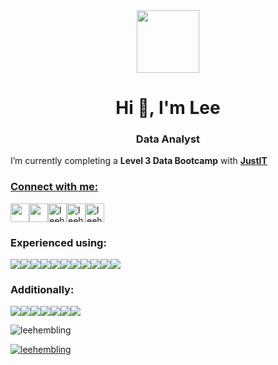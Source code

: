 <div id="header" align="center">
  <img src="https://media.giphy.com/media/v1.Y2lkPTc5MGI3NjExcWN6M201azVvMXlzY2hiZzc5ZjBxejA2dTN0NDIzNmY2dDF1OG1tciZlcD12MV9pbnRlcm5hbF9naWZfYnlfaWQmY3Q9cw/jjcvCCXrM3iCY/giphy.gif" width="100"/>
 <!-- <div id="badges">
  <a href="www.linkedin.com/in/leehembling">
    <img src="https://img.shields.io/badge/LinkedIn-blue?style=for-the-badge&logo=linkedin&logoColor=white" alt="LinkedIn Badge"/>
  </a>
</div> --->
</div>

<!---
- 👋 Hi, I’m @Leehembling
- 
- 👀 I’m interested in ... 
- 🌱 I’m currently learning ...
- 💞️ I’m looking to collaborate on ...
- 📫 How to reach me ...
- 😄 Pronouns: ...
- ⚡ Fun fact: ...
--->
<!---
Leehembling/Leehembling is a ✨ special ✨ repository because its `README.md` (this file) appears on your GitHub profile.
You can click the Preview link to take a look at your changes.
--->
<h1 align="center">Hi 👋, I'm Lee</h1>
<h3 align="center">Data Analyst</h3>

I’m currently completing a **Level 3 Data Bootcamp** with **<a href="https://www.justit.co.uk/">JustIT**

<!---📄 Know about my experiences [www.linkedin.com/in/leehembling](www.linkedin.com/in/leehembling) --->

<h3 align="left">Connect with me:</h3>
<p align="left">
<a href="mailto:leehembling@mac.com.com" target="blank"><img align="center" src="https://img.shields.io/badge/email%3A_leehembling%40mac.com-white?style=flat-square&labelColor=blue&color=white&link=mailto%3Aleehembling%40mac.com" height="30"</a><a href="https://linkedin.com/in/leehembling" target="blank"><img align="center" src="https://img.shields.io/badge/LinkedIn-0077B5?style=for-the-badge&logo=linkedin&logoColor=white alt="leehembling" height="30"/></a><a href="https://learn.microsoft.com/en-us/users/leehembling-1630/" target="blank"><img align="center" src="https://img.shields.io/badge/Microsoft%20Academic-2D9FD9?style=for-the-badge&logo=Microsoft%20Academic&logoColor=white" alt="leehembling" height="30"/></a><a href="https://www.kaggle.com/leehembling" target="blank"><img align="center" src="https://img.shields.io/badge/Kaggle-20BEFF?style=for-the-badge&logo=Kaggle&logoColor=white" alt="leehembling" height="30"/></a><a href="https://public.tableau.com/app/profile/lee.hembling/vizzes" target="blank"><img align="center" src="https://img.shields.io/badge/Tableau-E97627?style=for-the-badge&logo=Tableau&logoColor=white" alt="leehembling" height="30"></a>
</p>

<h3 align="left">Experienced using:</h3>

<!--- 
 <a href="https://azure.microsoft.com/en-in/" target="_blank" rel="noreferrer"> <img src="https://www.vectorlogo.zone/logos/microsoft_azure/microsoft_azure-icon.svg" alt="azure" width="40" height="40"/> </a> <a href="https://www.mysql.com/" target="_blank" rel="noreferrer"> <img src="https://raw.githubusercontent.com/devicons/devicon/master/icons/mysql/mysql-original-wordmark.svg" alt="mysql" width="40" height="40"/> </a> <a href="https://www.photoshop.com/en" target="_blank" rel="noreferrer"> <img src="https://raw.githubusercontent.com/devicons/devicon/master/icons/photoshop/photoshop-line.svg" alt="photoshop" width="40" height="40"/> </a> </p>
--->
<img src="https://img.shields.io/badge/Microsoft_Access-A4373A?style=for-the-badge&logo=microsoft-access&logoColor=white"><img src="https://img.shields.io/badge/microsoft%20azure-0089D6?style=for-the-badge&logo=microsoft-azure&logoColor=white"><img src="https://img.shields.io/badge/Colab-F9AB00?style=for-the-badge&logo=googlecolab&color=525252"><img src="https://img.shields.io/badge/Microsoft_Excel-217346?style=for-the-badge&logo=microsoft-excel&logoColor=white"><img src="https://img.shields.io/badge/Google%20Sheets-34A853?style=for-the-badge&logo=google-sheets&logoColor=white"><img src="https://img.shields.io/badge/MySQL-005C84?style=for-the-badge&logo=mysql&logoColor=white"><img src="https://img.shields.io/badge/Pandas-2C2D72?style=for-the-badge&logo=pandas&logoColor=white"><img src="https://img.shields.io/badge/PowerBI-F2C811?style=for-the-badge&logo=Power%20BI&logoColor=white"><img src="https://img.shields.io/badge/Python-FFD43B?style=for-the-badge&logo=python&logoColor=blue"><img src="https://img.shields.io/badge/R-276DC3?style=for-the-badge&logo=r&logoColor=white"><img src="https://img.shields.io/badge/Tableau-E97627?style=for-the-badge&logo=Tableau&logoColor=white">





<h3 align="left">Additionally:</h3>

<p align="left"><img src="https://img.shields.io/badge/Adobe%20Lightroom-31A8FF?style=for-the-badge&logo=Adobe%20Lightroom&logoColor=white"><img src="https://img.shields.io/badge/Adobe%20Photoshop-31A8FF?style=for-the-badge&logo=Adobe%20Photoshop&logoColor=black"><img src="https://img.shields.io/badge/Adobe%20Premiere%20Pro-9999FF?style=for-the-badge&logo=Adobe%20Premiere%20Pro&logoColor=white"><img src="https://img.shields.io/badge/Microsoft_SharePoint-0078D4?style=for-the-badge&logo=microsoft-sharepoint&logoColor=white"><img src="https://img.shields.io/badge/HTML5-E34F26?style=for-the-badge&logo=html5&logoColor=white"><img src="https://img.shields.io/badge/Microsoft_Teams-6264A7?style=for-the-badge&logo=microsoft-teams&logoColor=white"><img src="https://img.shields.io/badge/Wix-000?style=for-the-badge&logo=wix&logoColor=white">

<!--- <p><img align="center" src="https://github-readme-stats.vercel.app/api/top-langs?username=leehembling&show_icons=true&locale=en&layout=compact" alt="leehembling" /></p> --->
<p align="left"> <img src="https://komarev.com/ghpvc/?username=leehembling&label=Profile%20views&color=0e75b6&style=flat" alt="leehembling" /> </p>

<p align="left"> <a href="https://github.com/ryo-ma/github-profile-trophy"><img src="https://github-profile-trophy.vercel.app/?username=leehembling" alt="leehembling" /></a> </p>

